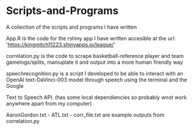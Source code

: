 # Scripts-and-Programs
A collection of the scripts and programs I have written


App.R is the code for the rshiny app I have written accesible at the url: 'https://kingmitch11223.shinyapps.io/league/'


correlation.py is the code to scrape basketball-reference player and team gamelogs/splits, maniuplate it and output into a more human firendly way


speechrecognition.py is a script I developed to be able to interact with an OpenAI text-DaVinci-003 model through speech using the terminal and the Google 


Text to Speech API. (has some local dependiencies so probably wnot work anywhere apart from my computer)


AaronGordon.txt - ATL.txt - corr_file.txt are example outputs from correlation.py
